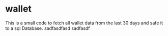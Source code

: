 # wallet
This is a small code to fetch all wallet data from the last 30 days and safe it to a sql Database.
sadfasdfasd
sadfasdf
